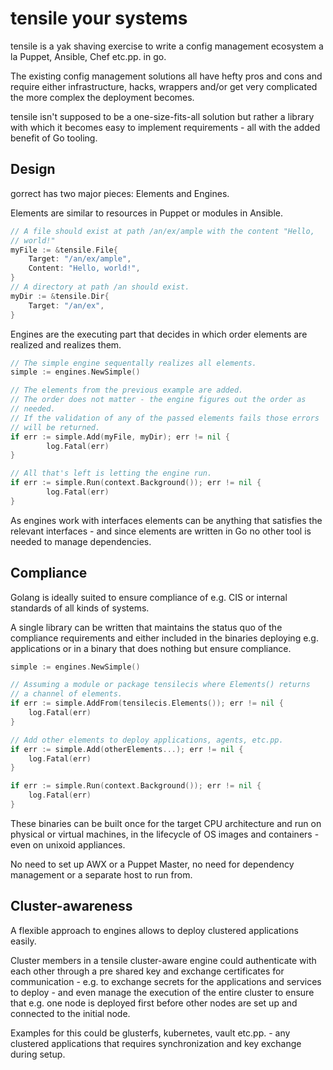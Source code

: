 # tensile your systems

tensile is a yak shaving exercise to write a config management ecosystem
a la Puppet, Ansible, Chef etc.pp. in go.

The existing config management solutions all have hefty pros and cons
and require either infrastructure, hacks, wrappers and/or get very
complicated the more complex the deployment becomes.

tensile isn't supposed to be a one-size-fits-all solution but rather
a library with which it becomes easy to implement requirements - all
with the added benefit of Go tooling.

## Design

gorrect has two major pieces: Elements and Engines.

Elements are similar to resources in Puppet or modules in Ansible.

```go
// A file should exist at path /an/ex/ample with the content "Hello,
// world!"
myFile := &tensile.File{
	Target: "/an/ex/ample",
	Content: "Hello, world!",
}
// A directory at path /an should exist.
myDir := &tensile.Dir{
	Target: "/an/ex",
}
```

Engines are the executing part that decides in which order elements are
realized and realizes them.

```go
// The simple engine sequentally realizes all elements.
simple := engines.NewSimple()

// The elements from the previous example are added.
// The order does not matter - the engine figures out the order as
// needed.
// If the validation of any of the passed elements fails those errors
// will be returned.
if err := simple.Add(myFile, myDir); err != nil {
        log.Fatal(err)
}

// All that's left is letting the engine run.
if err := simple.Run(context.Background()); err != nil {
        log.Fatal(err)
}
```

As engines work with interfaces elements can be anything that satisfies
the relevant interfaces - and since elements are written in Go no other
tool is needed to manage dependencies.

## Compliance

Golang is ideally suited to ensure compliance of e.g. CIS or internal
standards of all kinds of systems.

A single library can be written that maintains the status quo of the
compliance requirements and either included in the binaries deploying
e.g. applications or in a binary that does nothing but ensure
compliance.

```go
simple := engines.NewSimple()

// Assuming a module or package tensilecis where Elements() returns
// a channel of elements.
if err := simple.AddFrom(tensilecis.Elements()); err != nil {
    log.Fatal(err)
}

// Add other elements to deploy applications, agents, etc.pp.
if err := simple.Add(otherElements...); err != nil {
    log.Fatal(err)
}

if err := simple.Run(context.Background()); err != nil {
    log.Fatal(err)
}
```

These binaries can be built once for the target CPU architecture and
run on physical or virtual machines, in the lifecycle of OS images and
containers - even on unixoid appliances.

No need to set up AWX or a Puppet Master, no need for dependency
management or a separate host to run from.

## Cluster-awareness

A flexible approach to engines allows to deploy clustered applications
easily.

Cluster members in a tensile cluster-aware engine could authenticate
with each other through a pre shared key and exchange certificates for
communication - e.g. to exchange secrets for the applications and
services to deploy - and even manage the execution of the entire cluster
to ensure that e.g. one node is deployed first before other nodes are
set up and connected to the initial node.

Examples for this could be glusterfs, kubernetes, vault etc.pp. - any
clustered applications that requires synchronization and key exchange
during setup.
